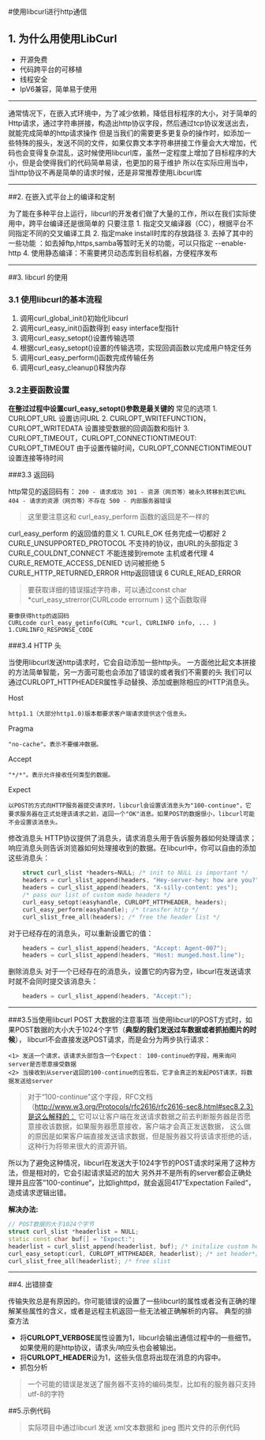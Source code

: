 #使用libcurl进行http通信


## 1. 为什么用使用LibCurl

- 开源免费
- 代码跨平台的可移植
- 线程安全
- IpV6兼容，简单易于使用

-----------------------------------------------------
通常情况下，在嵌入式环境中，为了减少依赖，降低目标程序的大小，对于简单的Http请求，通过字符串拼接，构造出http协议字段，然后通过tcp协议发送出去，就能完成简单的http请求操作
但是当我们的需要更多更复杂的操作时，如添加一些特殊的报头，发送不同的文件，如果仅靠文本字符串拼接工作量会大大增加，代码也会变得复杂混乱，这时候使用libcurl库，虽然一定程度上增加了目标程序的大小，但是会使得我们的代码简单易读，也更加的易于维护
所以在实际应用当中，当http协议不再是简单的请求时候，还是非常推荐使用Libcurl库

-----------------------------------------------------

##2. 在嵌入式平台上的编译和定制

为了能在多种平台上运行，libcurl的开发者们做了大量的工作，所以在我们实际使用中，跨平台编译还是很简单的
只要注意
	1.  指定交叉编译器（CC），根据平台不同指定不同的交叉编译工具
	2.  指定make install时库的存放路径
	3.  去掉了其中的一些功能 ：如去掉ftp,https,samba等暂时无关的功能，可以只指定 --enable-http
	4.  使用静态编译：不需要拷贝动态库到目标机器，方便程序发布

-----------------------------------------------------

##3. libcurl 的使用
### 3.1 使用libcurl的基本流程
	
1. 调用curl_global_init()初始化libcurl
2. 调用curl_easy_init()函数得到 easy interface型指针
3. 调用curl_easy_setopt()设置传输选项
4. 根据curl_easy_setopt()设置的传输选项，实现回调函数以完成用户特定任务
5. 调用curl_easy_perform()函数完成传输任务
6. 调用curl_easy_cleanup()释放内存

### 3.2主要函数设置
**在整过过程中设置curl_easy_setopt()参数是最关键的**
常见的选项
	1.     CURLOPT_URL 
			设置访问URL
	2.       CURLOPT_WRITEFUNCTION，CURLOPT_WRITEDATA
			设置接受数据的回调函数和指针
	3.     CURLOPT_TIMEOUT，CURLOPT_CONNECTIONTIMEOUT:
			CURLOPT_TIMEOUT 由于设置传输时间，CURLOPT_CONNECTIONTIMEOUT 设置连接等待时间

###3.3 返回码
	
http常见的返回码有：
	```
	200 - 请求成功
	301 - 资源（网页等）被永久转移到其它URL
	404 - 请求的资源（网页等）不存在
	500 - 内部服务器错误
	```
	
> 这里要注意这和 curl_easy_perform 函数的返回是不一样的

 curl_easy_perform 的返回值的意义
	1.    CURLE_OK 
	    任务完成一切都好
	2     CURLE_UNSUPPORTED_PROTOCOL
    不支持的协议，由URL的头部指定
	3     CURLE_COULDNT_CONNECT
    不能连接到remote 主机或者代理
	4     CURLE_REMOTE_ACCESS_DENIED
    访问被拒绝
	5     CURLE_HTTP_RETURNED_ERROR
    Http返回错误
	6     CURLE_READ_ERROR
	
 > 要获取详细的错误描述字符串，可以通过const char *curl_easy_strerror(CURLcode errornum ) 这个函数取得

	
	要像获得http的返回码
	CURLcode curl_easy_getinfo(CURL *curl, CURLINFO info, ... )
	1.CURLINFO_RESPONSE_CODE



###3.4 HTTP 头
	
当使用libcurl发送http请求时，它会自动添加一些http头。
一方面他比起文本拼接的方法简单智能，另一方面可能也会添加了错误的或者我们不需要的头
我们可以通过CURLOPT_HTTPHEADER属性手动替换、添加或删除相应的HTTP消息头。
	 
	
Host

    http1.1（大部分http1.0)版本都要求客户端请求提供这个信息头。

Pragma

    "no-cache"。表示不要缓冲数据。

Accept

    "*/*"。表示允许接收任何类型的数据。

Expect

    以POST的方式向HTTP服务器提交请求时，libcurl会设置该消息头为"100-continue"，它要求服务器在正式处理该请求之前，返回一个"OK"消息。如果POST的数据很小，libcurl可能不会设置该消息头。

修改消息头
HTTP协议提供了消息头，请求消息头用于告诉服务器如何处理请求；响应消息头则告诉浏览器如何处理接收到的数据。在libcurl中，你可以自由的添加这些消息头：

```cpp
	struct curl_slist *headers=NULL; /* init to NULL is important */		
	headers = curl_slist_append(headers, "Hey-server-hey: how are you?");
	headers = curl_slist_append(headers, "X-silly-content: yes");
	/* pass our list of custom made headers */
	curl_easy_setopt(easyhandle, CURLOPT_HTTPHEADER, headers);
	curl_easy_perform(easyhandle); /* transfer http */
	curl_slist_free_all(headers); /* free the header list */
```
	
 对于已经存在的消息头，可以重新设置它的值：
 
```cpp
	headers = curl_slist_append(headers, "Accept: Agent-007");  
	headers = curl_slist_append(headers, "Host: munged.host.line"); 
```

删除消息头
对于一个已经存在的消息头，设置它的内容为空，libcurl在发送请求时就不会同时提交该消息头：
    
```cpp
	headers = curl_slist_append(headers, "Accept:"); 
```

--------------------------------------------

###3.5当使用libcurl POST 大数据的注意事项
当使用libcurl的POST方式时，如果POST数据的大小大于1024个字节（**典型的我们发送过车数据或者抓拍图片的时候**），
	libcurl不会直接发送POST请求，而是会分为两步执行请求：
	
	<1> 发送一个请求，该请求头部包含一个Expect： 100-continue的字段，用来询问server是否愿意接受数据
	<2> 当接收到从server返回的100-continue的应答后，它才会真正的发起POST请求，将数据发送给server

> 对于“100-continue"这个字段，RFC文档（http://www.w3.org/Protocols/rfc2616/rfc2616-sec8.html#sec8.2.3）是这么解释的：
它可以让客户端在发送请求数据之前去判断服务器是否愿意接收该数据，如果服务器愿意接收，客户端才会真正发送数据，
这么做的原因是如果客户端直接发送请求数据，但是服务器又将该请求拒绝的话，这种行为将带来很大的资源开销。

所以为了避免这种情况，libcurl在发送大于1024字节的POST请求时采用了这种方法，但是相对的，它会引起请求延迟的加大
另外并不是所有的server都会正确处理并且应答”100-continue“，比如lighttpd，就会返回417”Expectation Failed“，造成请求逻辑出错。

**解决办法:**

```cpp
// POST数据的大于1024个字节
struct curl_slist *headerlist = NULL;
static const char buf[] = "Expect:";
headerlist = curl_slist_append(headerlist, buf); /* initalize custom header list */
curl_easy_setopt(curl, CURLOPT_HTTPHEADER, headerlist); /* set header*/
curl_slist_free_all(headerlist); /* free slist
```

-----------------------------------------------------

##4. 出错排查

传输失败总是有原因的。你可能错误的设置了一些libcurl的属性或者没有正确的理解某些属性的含义，或者是远程主机返回一些无法被正确解析的内容。
典型的排查方法

 - 将**CURLOPT_VERBOSE**属性设置为1，libcurl会输出通信过程中的一些细节。如果使用的是http协议，请求头/响应头也会被输出。
 - 将**CURLOPT_HEADER**设为1，这些头信息将出现在消息的内容中。
 - 抓包分析

> 一个可能的错误是发送了服务器不支持的编码类型，比如有的服务器只支持utf-8的字符



##5.示例代码
> 实际项目中通过libcurl 发送 xml文本数据和 jpeg 图片文件的示例代码